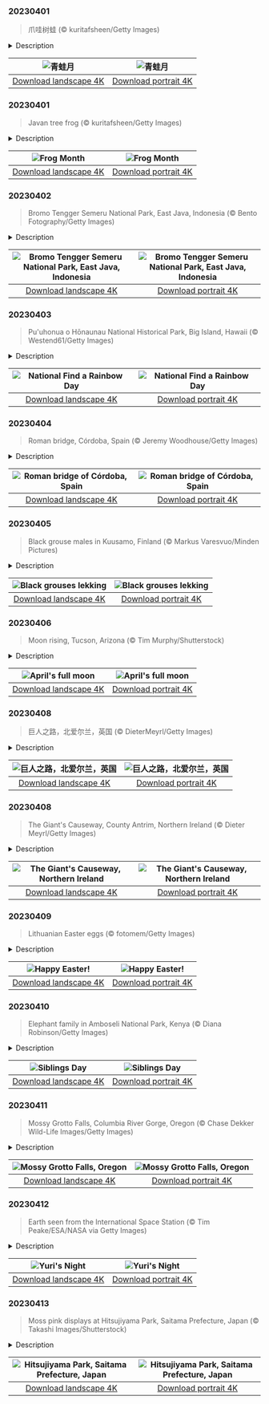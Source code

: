 

### 20230401

> 爪哇树蛙 (© kuritafsheen/Getty Images)

<details>
<summary>Description</summary>

> 青蛙月开始于每年的4月1日。作为食物链的关键一环，青蛙是一种很重要的生物，它们擅长捕食蚊虫、苍蝇、蜘蛛，甚至老鼠，可以帮助控制害虫的数量。
> 
> 可悲的是，在过去的50年里，已经有至少200种青蛙灭绝了，许多人担心这可能预示着更大范围的生物多样性的丧失。所以，今年四月，让我们多花一些时间来了解这些不起眼的两栖动物，寻求更多拯救它们的方法。即便是从身边的小事做起，比如做好垃圾分类，不乱扔垃圾，这些细微的改变也将极大地改善青蛙的生存环境。
> 
> 

</details>

| ![青蛙月](https://cn.bing.com/th?id=OHR.FrogMonth_ZH-CN3874143397_UHD.jpg&pid=hp&w=400&h=224&rs=1&c=4) | ![青蛙月](https://cn.bing.com/th?id=OHR.FrogMonth_ZH-CN3874143397_1080x1920.jpg&pid=hp&w=155&h=315&rs=1&c=4) |
|:---------:|:---------:|
| [Download landscape 4K](https://cn.bing.com/th?id=OHR.FrogMonth_ZH-CN3874143397_UHD.jpg) | [Download portrait 4K](https://cn.bing.com/th?id=OHR.FrogMonth_ZH-CN3874143397_1080x1920.jpg) |

### 20230401

> Javan tree frog (© kuritafsheen/Getty Images)

<details>
<summary>Description</summary>

> This sleepy-looking Javan tree frog, which is only found on the Indonesian island of Java, is the perfect mascot for National Frog Month. While not everyone is a fan, frogs play a critical role in the food chain, eating pests like mosquitoes, flies, spiders, and even mice.
> 
> It is estimated that at least 200 species of frogs have gone extinct in the last five decades and there are fears hundreds more will follow. So, this April, let's take a moment to learn more about these little amphibians and ways to save them. Even the smallest changes, such as being more wary of how we dispose of our trash, can be immensely beneficial for this important species.
> 
> 

</details>

| ![Frog Month](https://cn.bing.com/th?id=OHR.FrogMonth_EN-US6861485456_UHD.jpg&pid=hp&w=400&h=224&rs=1&c=4) | ![Frog Month](https://cn.bing.com/th?id=OHR.FrogMonth_EN-US6861485456_1080x1920.jpg&pid=hp&w=155&h=315&rs=1&c=4) |
|:---------:|:---------:|
| [Download landscape 4K](https://cn.bing.com/th?id=OHR.FrogMonth_EN-US6861485456_UHD.jpg) | [Download portrait 4K](https://cn.bing.com/th?id=OHR.FrogMonth_EN-US6861485456_1080x1920.jpg) |

### 20230402

> Bromo Tengger Semeru National Park, East Java, Indonesia (© Bento Fotography/Getty Images)

<details>
<summary>Description</summary>

> Welcome to the spectacular Bromo Tengger Semeru National Park, on the Indonesian island of Java, famous for stunning sunrises and its dramatic landscape. Here, a massive ancient volcano erupted thousands of years ago and inside its collapsed crater, more volcanoes formed.
> 
> To the left, spewing smoke and steam, is Mount Bromo, one of the most iconic sites in East Java, which has erupted at least four times in the last 20 years. In the forefront of the picture, with trees creeping up the sides, is Mount Batok, which is no longer active, while Java's highest mountain (and active volcano) Semeru, is visible in the background. The Tengger Sand Sea, a vast area of fine volcanic sand, wraps around five volcanoes inside the caldera. No wonder this massive national park is sometimes referred to as the land of sand and fire.
> 
> 

</details>

| ![Bromo Tengger Semeru National Park, East Java, Indonesia](https://cn.bing.com/th?id=OHR.JavaBromo_EN-US3411031416_UHD.jpg&pid=hp&w=400&h=224&rs=1&c=4) | ![Bromo Tengger Semeru National Park, East Java, Indonesia](https://cn.bing.com/th?id=OHR.JavaBromo_EN-US3411031416_1080x1920.jpg&pid=hp&w=155&h=315&rs=1&c=4) |
|:---------:|:---------:|
| [Download landscape 4K](https://cn.bing.com/th?id=OHR.JavaBromo_EN-US3411031416_UHD.jpg) | [Download portrait 4K](https://cn.bing.com/th?id=OHR.JavaBromo_EN-US3411031416_1080x1920.jpg) |

### 20230403

> Pu'uhonua o Hōnaunau National Historical Park, Big Island, Hawaii (© Westend61/Getty Images)

<details>
<summary>Description</summary>

> Happy National Find a Rainbow Day!  These colorful natural marvels appear when light strikes water droplets, creating a natural prism effect. So, areas that have plenty of sunshine and showers are a good place to start your search.
> 
> And where better to look than Hawaii, said to be the rainbow capital of the world? At Pu'uhonua o Hōnaunau National Historical Park on the Big Island, a combination of mountains, clear air, and trade winds bringing rain showers helps create the perfect conditions for rainbow sightings.
> 
> 

</details>

| ![National Find a Rainbow Day](https://cn.bing.com/th?id=OHR.HonaunauNP_EN-US9995236109_UHD.jpg&pid=hp&w=400&h=224&rs=1&c=4) | ![National Find a Rainbow Day](https://cn.bing.com/th?id=OHR.HonaunauNP_EN-US9995236109_1080x1920.jpg&pid=hp&w=155&h=315&rs=1&c=4) |
|:---------:|:---------:|
| [Download landscape 4K](https://cn.bing.com/th?id=OHR.HonaunauNP_EN-US9995236109_UHD.jpg) | [Download portrait 4K](https://cn.bing.com/th?id=OHR.HonaunauNP_EN-US9995236109_1080x1920.jpg) |

### 20230404

> Roman bridge, Córdoba, Spain (© Jeremy Woodhouse/Getty Images)

<details>
<summary>Description</summary>

> The Roman bridge of Córdoba, in the ancient Spanish city’s historic center, has been rebuilt several times over the centuries. For 2,000 years it was the city’s only bridge across the Guadalquivir River, originally built in the first century BCE during the expansion of the Roman Empire. Much of the current bridge dates from reconstruction in the 8th century following the Moorish conquest, a period when hundreds of mosques and palaces were built, and Córdoba became one of Europe's largest cities and a center of learning and culture.
> 
> While it has seen centuries of traffic, the bridge is now only open to pedestrians, following the opening of the Miraflores Bridge in 2004. If it looks familiar, you might have spotted it standing in as part of the fictional city of Volantis in 'Game of Thrones.'
> 
> 

</details>

| ![Roman bridge of Córdoba, Spain](https://cn.bing.com/th?id=OHR.RomanBridge_EN-US4101165681_UHD.jpg&pid=hp&w=400&h=224&rs=1&c=4) | ![Roman bridge of Córdoba, Spain](https://cn.bing.com/th?id=OHR.RomanBridge_EN-US4101165681_1080x1920.jpg&pid=hp&w=155&h=315&rs=1&c=4) |
|:---------:|:---------:|
| [Download landscape 4K](https://cn.bing.com/th?id=OHR.RomanBridge_EN-US4101165681_UHD.jpg) | [Download portrait 4K](https://cn.bing.com/th?id=OHR.RomanBridge_EN-US4101165681_1080x1920.jpg) |

### 20230405

> Black grouse males in Kuusamo, Finland (© Markus Varesvuo/Minden Pictures)

<details>
<summary>Description</summary>

> These showy males are squaring up in Kuusamo, Finland, a popular hang-out spot for black grouse as they take part in a flamboyant courtship ritual. They fan their tail feathers and inflate their necks while letting out a murmuring coo, hoping that a female selects them. This communal display is called lekking, and though we only see two birds here, these groups can number up to 200. Black grouse aren't the only animals known to participate in leks—bats, paper wasps, Atlantic cod, and fiddler crabs are among the many other species which go to the same lengths to find the right mate.
> 
> 
> 
> 

</details>

| ![Black grouses lekking](https://cn.bing.com/th?id=OHR.BlackGrouseLekking_EN-US3235220681_UHD.jpg&pid=hp&w=400&h=224&rs=1&c=4) | ![Black grouses lekking](https://cn.bing.com/th?id=OHR.BlackGrouseLekking_EN-US3235220681_1080x1920.jpg&pid=hp&w=155&h=315&rs=1&c=4) |
|:---------:|:---------:|
| [Download landscape 4K](https://cn.bing.com/th?id=OHR.BlackGrouseLekking_EN-US3235220681_UHD.jpg) | [Download portrait 4K](https://cn.bing.com/th?id=OHR.BlackGrouseLekking_EN-US3235220681_1080x1920.jpg) |

### 20230406

> Moon rising, Tucson, Arizona (© Tim Murphy/Shutterstock)

<details>
<summary>Description</summary>

> The full moon has inspired folklore, myths, writers, and artists throughout history and has been given many names, depending on the time of year it appears. April's first full moon is known as the pink moon, but that doesn’t mean it will appear pink against the night sky. Native Americans named it for the pink wildflowers, moss pink or creeping phlox, that bloom in the eastern US in the spring.
> 
> If it does appear pink, orange, or golden, it is because sunlight reflects off the moon and travels through our atmosphere. Here, dust, pollution, and other particles scatter the light, making it appear more colorful when it hangs lower in the sky. It appears whiter as it rises. Perhaps this pink moon is tinged by the dust of the Arizona desert.
> 
> 

</details>

| ![April's full moon](https://cn.bing.com/th?id=OHR.ArizonaPinkMoon_EN-US5941531826_UHD.jpg&pid=hp&w=400&h=224&rs=1&c=4) | ![April's full moon](https://cn.bing.com/th?id=OHR.ArizonaPinkMoon_EN-US5941531826_1080x1920.jpg&pid=hp&w=155&h=315&rs=1&c=4) |
|:---------:|:---------:|
| [Download landscape 4K](https://cn.bing.com/th?id=OHR.ArizonaPinkMoon_EN-US5941531826_UHD.jpg) | [Download portrait 4K](https://cn.bing.com/th?id=OHR.ArizonaPinkMoon_EN-US5941531826_1080x1920.jpg) |

### 20230408

> 巨人之路，北爱尔兰，英国 (© DieterMeyrl/Getty Images)

<details>
<summary>Description</summary>

> 纵观历史，人类创造了各种各样的传说来解释我们无法理解的自然现象。一个典型的例子便是北爱尔兰的巨人之路，这里有大约40000根玄武岩柱从海边的地面里冒出来。岩浆从地壳裂缝喷出，遇海水冷却后便形成了这些棱柱状结构。盖尔人的传说赋予了这些石柱传奇色彩：一个巨人为了与苏格兰的对手交战，建造了一座横跨海峡的大桥，而现在，这座桥只剩下了这一段巨人之路。尽管我们现在已经明白巨人之路的形成原因，但是想象一下那个传说中的场景，还是令人振奋不已。
> 
> 
> 
> 

</details>

| ![巨人之路，北爱尔兰，英国](https://cn.bing.com/th?id=OHR.NIrelandGiants_ZH-CN6110576507_UHD.jpg&pid=hp&w=400&h=224&rs=1&c=4) | ![巨人之路，北爱尔兰，英国](https://cn.bing.com/th?id=OHR.NIrelandGiants_ZH-CN6110576507_1080x1920.jpg&pid=hp&w=155&h=315&rs=1&c=4) |
|:---------:|:---------:|
| [Download landscape 4K](https://cn.bing.com/th?id=OHR.NIrelandGiants_ZH-CN6110576507_UHD.jpg) | [Download portrait 4K](https://cn.bing.com/th?id=OHR.NIrelandGiants_ZH-CN6110576507_1080x1920.jpg) |

### 20230408

> The Giant's Causeway, County Antrim, Northern Ireland (© Dieter Meyrl/Getty Images)

<details>
<summary>Description</summary>

> Throughout history, humans have crafted legends to explain natural phenomena that defy our understanding. A prime example is the Giant's Causeway in Northern Ireland where some 40,000 basalt columns spring from the ground at the shore. Scientists tell us these columns developed 50 to 60 million years ago, when lava erupted from volcanic fissures, then cooled and contracted, cracking into hexagonal structures.
> 
> But Gaelic legend tells a different tale. It says the giant Fionn mac Cumhaill, anglicized as Finn McCool, built a bridge across the sea to fight his Scottish giant counterpart, Benandonner. The remains of his bridge are said to be found in the Giant's Causeway on one side, and Fingal's Cave on the Scottish island of Staffa, also formed by basalt columns. Though we understand the geology of the Giant's Causeway now, some may prefer to picture giants striding across the sea.
> 
> 

</details>

| ![The Giant's Causeway, Northern Ireland](https://cn.bing.com/th?id=OHR.NIrelandGiants_EN-US3269727738_UHD.jpg&pid=hp&w=400&h=224&rs=1&c=4) | ![The Giant's Causeway, Northern Ireland](https://cn.bing.com/th?id=OHR.NIrelandGiants_EN-US3269727738_1080x1920.jpg&pid=hp&w=155&h=315&rs=1&c=4) |
|:---------:|:---------:|
| [Download landscape 4K](https://cn.bing.com/th?id=OHR.NIrelandGiants_EN-US3269727738_UHD.jpg) | [Download portrait 4K](https://cn.bing.com/th?id=OHR.NIrelandGiants_EN-US3269727738_1080x1920.jpg) |

### 20230409

> Lithuanian Easter eggs (© fotomem/Getty Images)

<details>
<summary>Description</summary>

> Humans have been decorating eggs for Easter for centuries, but decorated ostrich eggs have been found from as far back as 60,000 years ago, long before the Christian festival began. The Easter egg has long been a symbol of fertility and rebirth, but exactly why people started decorating them is unclear. One theory is that, because animal products were not eaten during the religious Lenten season, people would hard-boil the eggs and decorate them with dye and wax, until they could be eaten at Easter. A more opulent type of decorated egg, Fabergé eggs, were famously created as bejeweled Easter gifts to the Russian imperial family. Our homepage image shows eggs from Lithuania, where people use traditional methods to paint patterns with wax using sharp objects or etch patterns into dyed eggs.
> 
> What creative ideas do you have to decorate eggs this Easter?
> 
> 

</details>

| ![Happy Easter!](https://cn.bing.com/th?id=OHR.LithuanianEggs_EN-US5086451033_UHD.jpg&pid=hp&w=400&h=224&rs=1&c=4) | ![Happy Easter!](https://cn.bing.com/th?id=OHR.LithuanianEggs_EN-US5086451033_1080x1920.jpg&pid=hp&w=155&h=315&rs=1&c=4) |
|:---------:|:---------:|
| [Download landscape 4K](https://cn.bing.com/th?id=OHR.LithuanianEggs_EN-US5086451033_UHD.jpg) | [Download portrait 4K](https://cn.bing.com/th?id=OHR.LithuanianEggs_EN-US5086451033_1080x1920.jpg) |

### 20230410

> Elephant family in Amboseli National Park, Kenya (© Diana Robinson/Getty Images)

<details>
<summary>Description</summary>

> We're in Kenya's Amboseli National Park today to celebrate Siblings Day with these baby African elephant twins and their mom. Siblings Day is celebrated every April 10 in parts of the US and other areas of the world. In 1995, Claudia Evart, who lost her siblings at a young age, created this holiday and established the Siblings Day Foundation, which is working to get the holiday officially recognized in the US alongside Mother's Day and Father's Day. India's Raksha Bandhan is the oldest sibling holiday that is still widely observed today, usually falling in August. Hindu women commemorate this day by wrapping a band around their brothers' wrists as a sign of mutual care and respect. If this seems like too much, maybe just pick up the phone and give a loved one a call.
> 
> 
> 
> 

</details>

| ![Siblings Day](https://cn.bing.com/th?id=OHR.ElephantTwins_EN-US2939253051_UHD.jpg&pid=hp&w=400&h=224&rs=1&c=4) | ![Siblings Day](https://cn.bing.com/th?id=OHR.ElephantTwins_EN-US2939253051_1080x1920.jpg&pid=hp&w=155&h=315&rs=1&c=4) |
|:---------:|:---------:|
| [Download landscape 4K](https://cn.bing.com/th?id=OHR.ElephantTwins_EN-US2939253051_UHD.jpg) | [Download portrait 4K](https://cn.bing.com/th?id=OHR.ElephantTwins_EN-US2939253051_1080x1920.jpg) |

### 20230411

> Mossy Grotto Falls, Columbia River Gorge, Oregon (© Chase Dekker Wild-Life Images/Getty Images)

<details>
<summary>Description</summary>

> Mossy Grotto Falls is a tiny 20-foot waterfall in Oregon's Columbia River Gorge, home to around 90 waterfalls. This winsome waterfall became popular in recent years after several renowned photographers snapped it following its discovery in 2006. Waterfalls around the world draw our attention and inspire emotions (and even themes for pop songs). In contrast to the serene, burbling Mossy Grotto Falls, Angel Falls in Venezuela is the tallest in the world, where water plunges 2,648 feet before reaching the ground. This roaring wonder is awe-inspiring and one of the top tourist-draws in the country. If you need a moment of reflection, we recommend searching for the nearest waterfall and taking a trip to connect with nature.
> 
> 
> 
> 

</details>

| ![Mossy Grotto Falls, Oregon](https://cn.bing.com/th?id=OHR.MossyGrottoFalls_EN-US5828454161_UHD.jpg&pid=hp&w=400&h=224&rs=1&c=4) | ![Mossy Grotto Falls, Oregon](https://cn.bing.com/th?id=OHR.MossyGrottoFalls_EN-US5828454161_1080x1920.jpg&pid=hp&w=155&h=315&rs=1&c=4) |
|:---------:|:---------:|
| [Download landscape 4K](https://cn.bing.com/th?id=OHR.MossyGrottoFalls_EN-US5828454161_UHD.jpg) | [Download portrait 4K](https://cn.bing.com/th?id=OHR.MossyGrottoFalls_EN-US5828454161_1080x1920.jpg) |

### 20230412

> Earth seen from the International Space Station (© Tim Peake/ESA/NASA via Getty Images)

<details>
<summary>Description</summary>

> On April 12, 1961, Russian cosmonaut Yuri Gagarin astounded the world by becoming the first person to travel to outer space. In less than two hours, Gagarin completed a full orbit of the Earth in the Vostok 3KA spacecraft. Less than a month later, Mercury astronaut Alan Shepard became the first American in space. The spectacle of looking back at Earth from space has not lost its charm, as you can see in today's picture taken from the International Space Station. Also known as the 'World Space Party,' Yuri's Night is a global celebration of astronomy and a reflection on how space exploration can unite people in a divided world.
> 
> 
> 
> 

</details>

| ![Yuri's Night](https://cn.bing.com/th?id=OHR.EuropeFromISS_EN-US3248706956_UHD.jpg&pid=hp&w=400&h=224&rs=1&c=4) | ![Yuri's Night](https://cn.bing.com/th?id=OHR.EuropeFromISS_EN-US3248706956_1080x1920.jpg&pid=hp&w=155&h=315&rs=1&c=4) |
|:---------:|:---------:|
| [Download landscape 4K](https://cn.bing.com/th?id=OHR.EuropeFromISS_EN-US3248706956_UHD.jpg) | [Download portrait 4K](https://cn.bing.com/th?id=OHR.EuropeFromISS_EN-US3248706956_1080x1920.jpg) |

### 20230413

> Moss pink displays at Hitsujiyama Park, Saitama Prefecture, Japan (© Takashi Images/Shutterstock)

<details>
<summary>Description</summary>

> Phlox subulata is known by many names. While some call it moss pink, others call it creeping phlox, flowering moss, or mountain phlox. No matter what name you know it by, you cannot deny the beauty and charm of these tiny perennial flowers. They bloom in spring and add bright splashes of color wherever they grow.
> 
> This plant's small flowers and carpet-like growth pattern give the appearance of moss; hence, the name. Japan's Hitsujiyama Park in Chichibu is known for shibazakura, as it's known in Japanese. When these flowers are in full bloom, they cover the rolling hills in the park and offer a breathtaking horticultural view.
> 
> 

</details>

| ![Hitsujiyama Park, Saitama Prefecture, Japan](https://cn.bing.com/th?id=OHR.PhloxSubulata_EN-US0635247129_UHD.jpg&pid=hp&w=400&h=224&rs=1&c=4) | ![Hitsujiyama Park, Saitama Prefecture, Japan](https://cn.bing.com/th?id=OHR.PhloxSubulata_EN-US0635247129_1080x1920.jpg&pid=hp&w=155&h=315&rs=1&c=4) |
|:---------:|:---------:|
| [Download landscape 4K](https://cn.bing.com/th?id=OHR.PhloxSubulata_EN-US0635247129_UHD.jpg) | [Download portrait 4K](https://cn.bing.com/th?id=OHR.PhloxSubulata_EN-US0635247129_1080x1920.jpg) |